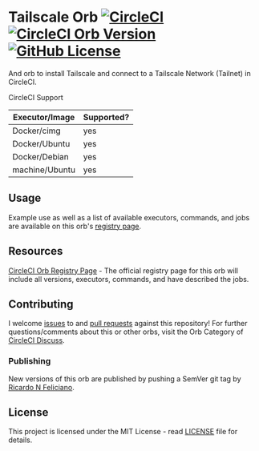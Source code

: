 # Tailscale Orb [![CircleCI](https://dl.circleci.com/status-badge/img/gh/hubci/tailscale-orb/tree/trunk.svg?style=shield)](https://dl.circleci.com/status-badge/redirect/gh/hubci/tailscale-orb/tree/trunk) [![CircleCI Orb Version](https://badges.circleci.com/orbs/hubci/tailscale.svg)][reg-page] [![GitHub License](https://img.shields.io/badge/license-MIT-lightgrey.svg)](https://raw.githubusercontent.com/hubci/tailscale-orb/trunk/LICENSE)

And orb to install Tailscale and connect to a Tailscale Network (Tailnet) in CircleCI.

CircleCI Support

| Executor/Image | Supported? |
|---             |---         |
| Docker/cimg    | yes        |
| Docker/Ubuntu  | yes        |
| Docker/Debian  | yes        |
| machine/Ubuntu | yes        |


## Usage

Example use as well as a list of available executors, commands, and jobs are available on this orb's [registry page][reg-page].


## Resources

[CircleCI Orb Registry Page][reg-page] - The official registry page for this orb will include all versions, executors, commands, and have described the jobs.  


## Contributing
I welcome [issues](https://github.com/hubci/tailscale-orb/issues) to and [pull requests](https://github.com/hubci/tailscale-orb/pulls) against this repository!
For further questions/comments about this or other orbs, visit the Orb Category of [CircleCI Discuss](https://discuss.circleci.com/c/orbs).

### Publishing
New versions of this orb are published by pushing a SemVer git tag by [Ricardo N Feliciano](https://github.com/FelicianoTech).

## License
This project is licensed under the MIT License - read [LICENSE](LICENSE) file for details.



[reg-page]: https://circleci.com/developer/orbs/orb/hubci/tailscale
